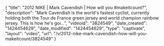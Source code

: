 {
    "title": "2012 NIKE | Mark Cavendish | How will you #makeitcount?",
    "description": "Mark Cavendish is the world's fastest cyclist, currently holding both the Tour de France green jersey and world champion rainbow jersey. This is how he's goi...",
    "videoid": "3824549",
    "date_created": "1424454629",
    "date_modified": "1424454629",
    "type": "captivate",
    "layout": "video",
    "url": "\/v\/2012-nike-mark-cavendish-how-will-you-makeitcount\/3824549"
}